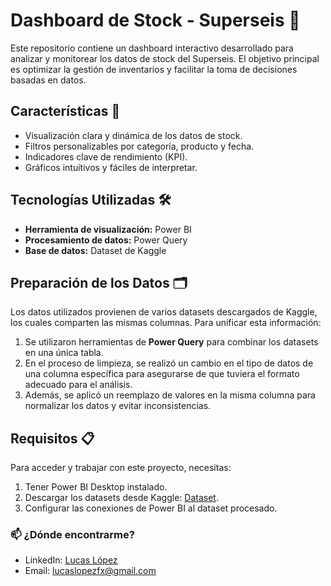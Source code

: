 # Dashboard de Stock - Superseis 🛒

Este repositorio contiene un dashboard interactivo desarrollado para analizar y monitorear los datos de stock del Superseis. El objetivo principal es optimizar la gestión de inventarios y facilitar la toma de decisiones basadas en datos.

## Características 🌟

- Visualización clara y dinámica de los datos de stock.
- Filtros personalizables por categoría, producto y fecha.
- Indicadores clave de rendimiento (KPI).
- Gráficos intuitivos y fáciles de interpretar.

## Tecnologías Utilizadas 🛠️

- **Herramienta de visualización:** Power BI
- **Procesamiento de datos:** Power Query
- **Base de datos:** Dataset de Kaggle

## Preparación de los Datos 🗂️

Los datos utilizados provienen de varios datasets descargados de Kaggle, los cuales comparten las mismas columnas. Para unificar esta información:

1. Se utilizaron herramientas de **Power Query** para combinar los datasets en una única tabla.
2. En el proceso de limpieza, se realizó un cambio en el tipo de datos de una columna específica para asegurarse de que tuviera el formato adecuado para el análisis.
3. Además, se aplicó un reemplazo de valores en la misma columna para normalizar los datos y evitar inconsistencias.

## Requisitos 📋

Para acceder y trabajar con este proyecto, necesitas:

1. Tener Power BI Desktop instalado.
2. Descargar los datasets desde Kaggle: [Dataset](https://www.kaggle.com/datasets/torrezmn/prices-py?select=super6).
3. Configurar las conexiones de Power BI al dataset procesado.

### 📫 ¿Dónde encontrarme?

- LinkedIn: [Lucas López](www.linkedin.com/in/lucaslopezcoluchi)
- Email: [lucaslopezfx@gmail.com](lucaslopezfx@gmail.com)

